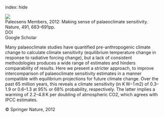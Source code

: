 index: hide

<div class="Citation">
    <div class="Citation-thumb CitationThumb-linked"  data-href="https://doi.org/10.1038/nature11574">
      <img src="https://static.claimspace.cloud/climate-study-static/refs/thumbs/10/Paleosens_Members_2012-thumb.png" />
    </div>

  <div class="Citation-body">
    <div class="Citation-text">Paleosens Members, 2012: Making sense of palaeoclimate sensitivity. <span class="Article-journal">Nature, </span><span class="Article-volume">491, </span> 683–691pp.</div>
    <div class="Citation-links">
      <div class="CitationLink" data-href="https://doi.org/10.1038/nature11574">
        <div class="CitationLink-icon CitationLink-Doi"></div>
        <div class="CitationLink-text">DOI</div>
      </div>
      <div class="CitationLink" data-href="https://scholar.google.com/scholar?q=10.1038/nature11574">
        <div class="CitationLink-icon CitationLink-Scholar"></div>
        <div class="CitationLink-text">Google Scholar</div>
      </div>
    </div>
  </div>
</div>

Many palaeoclimate studies have quantified pre-anthropogenic climate change to calculate climate sensitivity (equilibrium temperature change in response to radiative forcing change), but a lack of consistent methodologies produces a wide range of estimates and hinders comparability of results. Here we present a stricter approach, to improve intercomparison of palaeoclimate sensitivity estimates in a manner compatible with equilibrium projections for future climate change. Over the past 65 million years, this reveals a climate sensitivity (in K W−1 m2) of 0.3–1.9 or 0.6–1.3 at 95% or 68% probability, respectively. The latter implies a warming of 2.2–4.8 K per doubling of atmospheric CO2, which agrees with IPCC estimates.

<div class="Citation-copy">
&copy; Springer Nature, 2012
</div>